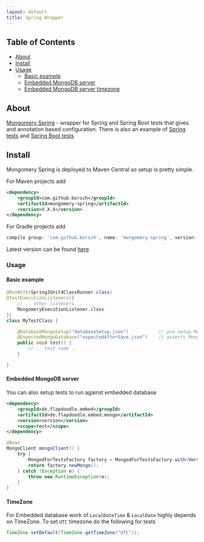 ```yaml
---
layout: default
title: Spring Wrapper
---
```


## Table of Contents

- [About](#about)
- [Install](#install)
- [Usage](#usage)
    - [Basic example](#basic-example)
    - [Embedded MongoDB server](#embedded-mongodb-server)
    - [Embedded MongoDB server timezone](#timezone)

## About

[Mongomery Spring](https://github.com/borsch/mongomery-spring) - wrapper for Spring and Spring Boot tests that gives and annotation based configuration. 
There is also an example of [Spring tests](https://github.com/borsch/mongomery-spring/tree/master/mongomery-spring-example) and [Spring Boot tests](https://github.com/borsch/mongomery-spring/tree/master/mongomery-spring-boot-example)

## Install

Mongomery Spring is deployed to Maven Central so setup is pretty simple.

For Maven projects add

```xml
<dependency>
    <groupId>com.github.borsch</groupId>
    <artifactId>mongomery-spring</artifactId>
    <version>X.X.X</version>
</dependency>

```

For Gradle projects add
```groovy
compile group: 'com.github.borsch', name: 'mongomery-spring', version: 'X.X.X'
```

Latest version can be found [here](https://mvnrepository.com/artifact/com.github.borsch/mongomery-spring)

### Usage

#### Basic example

```java
@RunWith(SpringJUnit4ClassRunner.class)
@TestExecutionListeners({ 
    // .. other listeners ..
    MongomeryExecutionListener.class 
})
class MyTestClass {

    @DatabaseMongoSetup("databaseSetup.json")           // pre-setup MongoDB state
    @ExpectedMongoDatabase("expectedAfterSave.json")    // asserts MongoDB state after test
    public void test() {
        // .. test code ..
    }

}
```

#### Embedded MongoDB server

You can also setup tests to run against embedded database

```xml
<dependency>
    <groupId>de.flapdoodle.embed</groupId>
    <artifactId>de.flapdoodle.embed.mongo</artifactId>
    <version>version</version>
    <scope>test</scope>
</dependency>
```

```java
@Bean
MongoClient mongoClient() {
    try {
        MongodForTestsFactory factory = MongodForTestsFactory.with(Version.Main.V3_3);
        return factory.newMongo();
    } catch (Exception e) {
        throw new RuntimeException(e);
    }
}
```

#### TimeZone
For Embedded database work of `LocalDateTime` & `LocalDate` highly depends on TimeZone. To set `UTC` timezone do the following for tests
```java
TimeZone.setDefault(TimeZone.getTimeZone("UTC")); 
```




